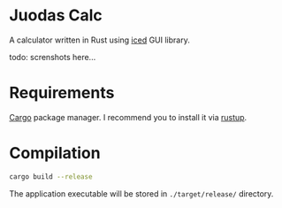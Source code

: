 # Juodas Calc

A calculator written in Rust using [iced](https://github.com/iced-rs/iced) GUI library.

todo: screnshots here...

# Requirements

[Cargo](https://github.com/rust-lang/cargo) package manager. I recommend you to install it via [rustup](https://rustup.rs).

# Compilation

```bash
cargo build --release
```

The application executable will be stored in `./target/release/` directory.

